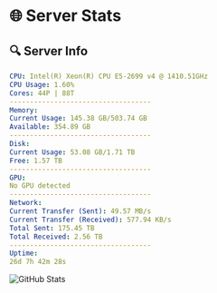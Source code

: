 # 🌐 Server Stats
## 🔍 Server Info
```yaml
CPU: Intel(R) Xeon(R) CPU E5-2699 v4 @ 1410.51GHz
CPU Usage: 1.60%
Cores: 44P | 88T
-----------------------------------
Memory:
Current Usage: 145.38 GB/503.74 GB
Available: 354.89 GB
-----------------------------------
Disk:
Current Usage: 53.08 GB/1.71 TB
Free: 1.57 TB
-----------------------------------
GPU:
No GPU detected
-----------------------------------
Network:
Current Transfer (Sent): 49.57 MB/s
Current Transfer (Received): 577.94 KB/s
Total Sent: 175.45 TB
Total Received: 2.56 TB
-----------------------------------
Uptime:
26d 7h 42m 28s
```
![GitHub Stats](https://img.shields.io/badge/Updated-2025-03-06_06:25:46-blue)